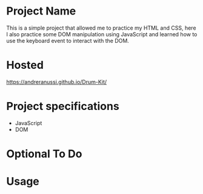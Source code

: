 # Project Name
This is a simple project that allowed me to practice my HTML and CSS, here I also practice some DOM manipulation using JavaScript and learned how to use the keyboard event to interact with the DOM. 
# Hosted
 https://andreranussi.github.io/Drum-Kit/

# Project specifications
- JavaScript
- DOM

# Optional To Do



# Usage
